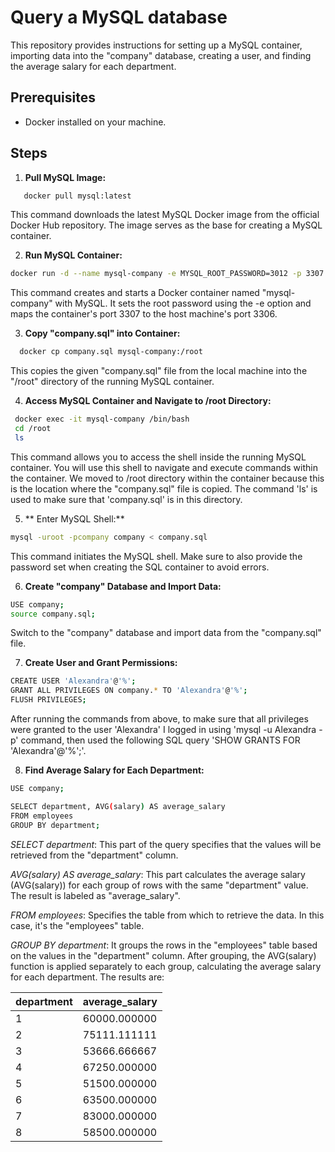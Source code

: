 #  Query a MySQL database

This repository provides instructions for setting up a MySQL container, importing data into the "company" database, creating a user, and finding the average salary for each department.

## Prerequisites

- Docker installed on your machine.


## Steps

1. **Pull MySQL Image:**

```bash
   docker pull mysql:latest
```
This command downloads the latest MySQL Docker image from the official Docker Hub repository. The image serves as the base for creating a MySQL container.

2.  **Run MySQL Container:**

   ```bash
  docker run -d --name mysql-company -e MYSQL_ROOT_PASSWORD=3012 -p 3307:3306 mysql:latest
```
This command creates and starts a Docker container named "mysql-company" with MySQL. It sets the root password using the -e option and maps the container's port 3307 to the host machine's port 3306.

3. **Copy "company.sql" into Container:**

```bash
  docker cp company.sql mysql-company:/root
```
This copies the given "company.sql" file from the local machine into the "/root" directory of the running MySQL container.

4. **Access MySQL Container and Navigate to /root Directory:**

```bash
 docker exec -it mysql-company /bin/bash
 cd /root
 ls
```
This command allows you to access the shell inside the running MySQL container. You will use this shell to navigate and execute commands within the container. We moved to /root directory within the container because this is the location where  the "company.sql" file is copied.
The command 'ls' is used to make sure that 'company.sql' is in this directory.

5. ** Enter MySQL Shell:**
```bash
mysql -uroot -pcompany company < company.sql 
```
This command initiates the MySQL shell. Make sure to also provide the password set when creating the SQL container to avoid errors.

6. **Create "company" Database and Import Data:**
```bash
USE company;
source company.sql;
```
Switch to the "company" database and import data from the "company.sql" file.

7. **Create User and Grant Permissions:**
```bash
CREATE USER 'Alexandra'@'%';
GRANT ALL PRIVILEGES ON company.* TO 'Alexandra'@'%';
FLUSH PRIVILEGES;
```
After running the commands from above, to make sure that all privileges were granted to the user 'Alexandra' I logged in using 'mysql -u Alexandra -p' command, then used the following SQL query 'SHOW GRANTS FOR 'Alexandra'@'%';'.


8. **Find Average Salary for Each Department:**
```bash
USE company;

SELECT department, AVG(salary) AS average_salary
FROM employees
GROUP BY department;

```
*SELECT department*: This part of the query specifies that the values will be retrieved from the "department" column.

*AVG(salary) AS average_salary*: This part calculates the average salary (AVG(salary)) for each group of rows with the same "department" value. The result is labeled as "average_salary".

*FROM employees*: Specifies the table from which to retrieve the data. In this case, it's the "employees" table.

*GROUP BY department*: It groups the rows in the "employees" table based on the values in the "department" column. After grouping, the AVG(salary) function is applied separately to each group, calculating the average salary for each department.
The results are:

| department | average_salary |
|------------|----------------|
|      1     | 60000.000000   |
|      2     | 75111.111111   |
|      3     | 53666.666667   |
|      4     | 67250.000000   |
|      5     | 51500.000000   |
|      6     | 63500.000000   |
|      7     | 83000.000000   |
|      8     | 58500.000000   |


